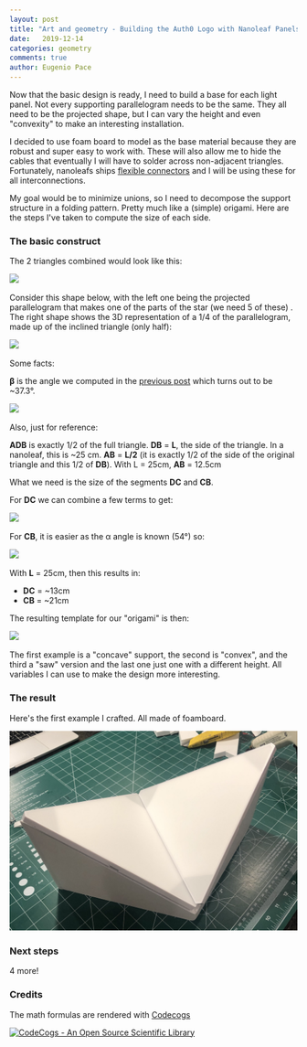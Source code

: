 ```yaml
---
layout: post
title: "Art and geometry - Building the Auth0 Logo with Nanoleaf Panels - Part II"
date:   2019-12-14
categories: geometry
comments: true
author: Eugenio Pace
---
```


Now that the basic design is ready, I need to build a base for each light panel. Not every supporting parallelogram needs to be the same. They all need to be the projected shape, but I can vary the height and even "convexity" to make an interesting installation. 

I decided to use foam board to model as the base material because they are robust and super easy to work with. These will also allow me to hide the cables that eventually I will have to solder across non-adjacent triangles. Fortunately, nanoleafs ships [flexible connectors]() and I will be using these for all interconnections.

My goal would be to minimize unions, so I need to decompose the support structure in a folding pattern. Pretty much like a (simple) origami. Here are the steps I've taken to compute the size of each side. 

### The basic construct

The 2 triangles combined would look like this:

![](https://docs.google.com/drawings/d/e/2PACX-1vTLsGSqKJ4YxeWbnHULb6Dbc_uWNBgDknPGm9uJ8jTvVtVOLyrbIxHWrcq6ZBuB9teRlbbvQU1IgIhx/pub?w=589&h=540)

Consider this shape below, with the left one being the projected parallelogram that makes one of the parts of the star (we need 5 of these)
. The right shape shows the 3D representation of a 1/4 of the parallelogram, made up of the inclined triangle (only half):

![](https://docs.google.com/drawings/d/e/2PACX-1vQtM7pIUza4KDtAinSfMXhZqkjPQsIR3SIbTxHA3kAoe4CfNLz2IsaMqQZozcjodPcfvZNuG457ETdU/pub?w=746&h=451)

Some facts:

**β** is the angle we computed in the [previous post](/post/2019-12-07-art-and-geometry-building-the-auth0-logo-with-nanoleaf-panels-part-i.md) which turns out to be ~37.3°.

![](https://latex.codecogs.com/svg.latex?DA&space;=&space;L&space;.&space;\sqrt{3}&space;/&space;2)

Also, just for reference: 

**ADB** is exactly 1/2 of the full triangle.
**DB** = **L**, the side of the triangle. In a nanoleaf, this is ~25 cm.
**AB** = **L/2** (it is exactly 1/2 of the side of the original triangle and this 1/2 of **DB**). With L = 25cm, **AB** = 12.5cm

What we need is the size of the segments **DC** and **CB**.

For **DC** we can combine a few terms to get:

![](https://latex.codecogs.com/svg.latex?sin(\beta)&space;=&space;DC&space;/&space;DA;&space;DC&space;=&space;\sin(\beta).L.\sqrt(3)/2) 

For **CB**, it is easier as the α angle is known (54°) so:

<!-- <a href="https://www.codecogs.com/eqnedit.php?latex=cos(54)&space;=&space;L&space;/&space;2.&space;\overline{CB}" target="_blank"><img src="https://latex.codecogs.com/svg.latex?cos(54)&space;=&space;L&space;/&space;2.&space;\overline{CB}" title="cos(54) = L / 2. \overline{CB}" /></a> -->

![](https://latex.codecogs.com/svg.latex?cos(54)&space;=&space;L&space;/&space;2.&space;\overline{CB})


With **L** = 25cm, then this results in:

* **DC** = ~13cm 
* **CB** = ~21cm

The resulting template for our "origami" is then:

![](https://docs.google.com/drawings/d/e/2PACX-1vRHfqclSk2RQtH1WV9W_yT3ewDPX-ROdSMxPelmOI7zQ7b1yHfyh1vhNkfi6hVpsL-SDQmqFQauWB7F/pub?w=746&h=451)

The first example is a "concave" support, the second is "convex", and the third a "saw" version and the last one just one with a different height. All variables I can use to make the design more interesting.


### The result

Here's the first example I crafted. All made of foamboard.

![](/media/auth0-star-nanoleaf.png)


### Next steps  

4 more!


### Credits

The math formulas are rendered with [Codecogs](https://www.codecogs.com/latex/eqneditor.php)

<a href="http://www.codecogs.com" target="_blank"><img src="http://www.codecogs.com/images/poweredbycodecogs.png" border="0" title="CodeCogs - An Open Source Scientific Library" alt="CodeCogs - An Open Source Scientific Library"></a>
